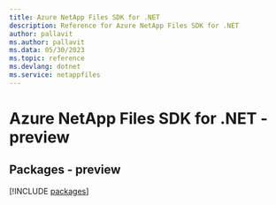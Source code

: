 ```yaml
---
title: Azure NetApp Files SDK for .NET
description: Reference for Azure NetApp Files SDK for .NET
author: pallavit
ms.author: pallavit
ms.data: 05/30/2023
ms.topic: reference
ms.devlang: dotnet
ms.service: netappfiles
---
```

# Azure NetApp Files SDK for .NET - preview
## Packages - preview
[!INCLUDE [packages](netapp-files-index.md)]